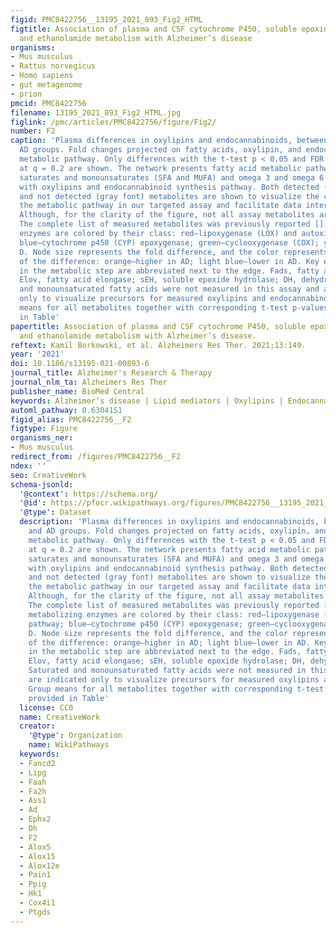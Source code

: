 ```yaml
---
figid: PMC8422756__13195_2021_893_Fig2_HTML
figtitle: Association of plasma and CSF cytochrome P450, soluble epoxide hydrolase,
  and ethanolamide metabolism with Alzheimer’s disease
organisms:
- Mus musculus
- Rattus norvegicus
- Homo sapiens
- gut metagenome
- prion
pmcid: PMC8422756
filename: 13195_2021_893_Fig2_HTML.jpg
figlink: /pmc/articles/PMC8422756/figure/Fig2/
number: F2
caption: 'Plasma differences in oxylipins and endocannabinoids, between control and
  AD groups. Fold changes projected on fatty acids, oxylipin, and endocannabinoids
  metabolic pathway. Only differences with the t-test p < 0.05 and FDR correction
  at q = 0.2 are shown. The network presents fatty acid metabolic pathway, including
  saturates and monounsaturates (SFA and MUFA) and omega 3 and omega 6 fatty acids
  with oxylipins and endocannabinoid synthesis pathway. Both detected (black font)
  and not detected (gray font) metabolites are shown to visualize the coverage of
  the metabolic pathway in our targeted assay and facilitate data interpretation.
  Although, for the clarity of the figure, not all assay metabolites are displayed.
  The complete list of measured metabolites was previously reported []. Oxylipin metabolizing
  enzymes are colored by their class: red—lipoxygenase (LOX) and autoxidation pathway;
  blue—cytochrome p450 (CYP) epoxygenase; green—cyclooxygenase (COX); yellow—N-acylphosphatidylethanolamide-phospholipase
  D. Node size represents the fold difference, and the color represents the directionality
  of the difference: orange—higher in AD; light blue—lower in AD. Key enzymes involved
  in the metabolic step are abbreviated next to the edge. Fads, fatty acid desaturase;
  Elov, fatty acid elongase; sEH, soluble epoxide hydrolase; DH, dehydrogenase. Saturated
  and monounsaturated fatty acids were not measured in this assay and are indicated
  only to visualize precursors for measured oxylipins and endocannabinoids. Group
  means for all metabolites together with corresponding t-test p-values are provided
  in Table'
papertitle: Association of plasma and CSF cytochrome P450, soluble epoxide hydrolase,
  and ethanolamide metabolism with Alzheimer’s disease.
reftext: Kamil Borkowski, et al. Alzheimers Res Ther. 2021;13:149.
year: '2021'
doi: 10.1186/s13195-021-00893-6
journal_title: Alzheimer's Research & Therapy
journal_nlm_ta: Alzheimers Res Ther
publisher_name: BioMed Central
keywords: Alzheimer’s disease | Lipid mediators | Oxylipins | Endocannabinoids | Cognition
automl_pathway: 0.6304151
figid_alias: PMC8422756__F2
figtype: Figure
organisms_ner:
- Mus musculus
redirect_from: /figures/PMC8422756__F2
ndex: ''
seo: CreativeWork
schema-jsonld:
  '@context': https://schema.org/
  '@id': https://pfocr.wikipathways.org/figures/PMC8422756__13195_2021_893_Fig2_HTML.html
  '@type': Dataset
  description: 'Plasma differences in oxylipins and endocannabinoids, between control
    and AD groups. Fold changes projected on fatty acids, oxylipin, and endocannabinoids
    metabolic pathway. Only differences with the t-test p < 0.05 and FDR correction
    at q = 0.2 are shown. The network presents fatty acid metabolic pathway, including
    saturates and monounsaturates (SFA and MUFA) and omega 3 and omega 6 fatty acids
    with oxylipins and endocannabinoid synthesis pathway. Both detected (black font)
    and not detected (gray font) metabolites are shown to visualize the coverage of
    the metabolic pathway in our targeted assay and facilitate data interpretation.
    Although, for the clarity of the figure, not all assay metabolites are displayed.
    The complete list of measured metabolites was previously reported []. Oxylipin
    metabolizing enzymes are colored by their class: red—lipoxygenase (LOX) and autoxidation
    pathway; blue—cytochrome p450 (CYP) epoxygenase; green—cyclooxygenase (COX); yellow—N-acylphosphatidylethanolamide-phospholipase
    D. Node size represents the fold difference, and the color represents the directionality
    of the difference: orange—higher in AD; light blue—lower in AD. Key enzymes involved
    in the metabolic step are abbreviated next to the edge. Fads, fatty acid desaturase;
    Elov, fatty acid elongase; sEH, soluble epoxide hydrolase; DH, dehydrogenase.
    Saturated and monounsaturated fatty acids were not measured in this assay and
    are indicated only to visualize precursors for measured oxylipins and endocannabinoids.
    Group means for all metabolites together with corresponding t-test p-values are
    provided in Table'
  license: CC0
  name: CreativeWork
  creator:
    '@type': Organization
    name: WikiPathways
  keywords:
  - Fancd2
  - Lipg
  - Faah
  - Fa2h
  - Ass1
  - Ad
  - Ephx2
  - Dh
  - F2
  - Alox5
  - Alox15
  - Alox12e
  - Pain1
  - Ppig
  - Hk1
  - Cox4i1
  - Ptgds
---
```

